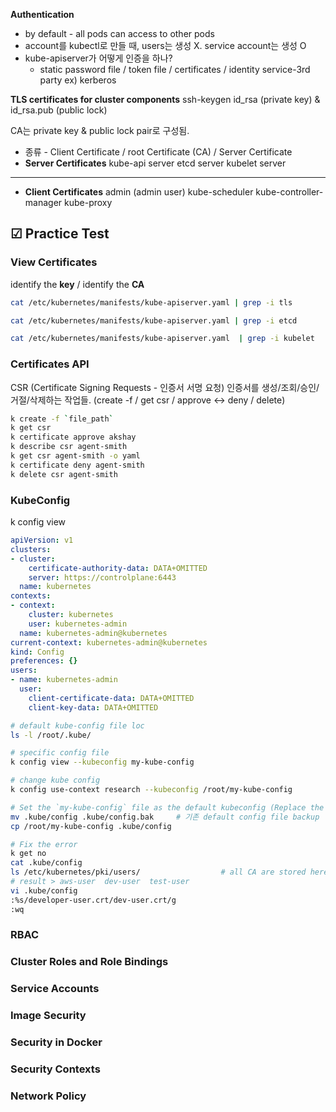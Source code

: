 **Authentication**
- by default - all pods can access to other pods
- account를 kubectl로 만들 때, users는 생성 X. service account는 생성 O
- kube-apiserver가 어떻게 인증을 하나?
	- static password file / token file / certificates / identity service-3rd party ex) kerberos

**TLS certificates for cluster components**
ssh-keygen
	id_rsa (private key) & id_rsa.pub (public lock)

CA는 private key & public lock pair로 구성됨.
- 종류 - Client Certificate / root Certificate (CA) / Server Certificate
- **Server Certificates**
	kube-api server
	etcd server
	kubelet server
----
- **Client Certificates**
	admin (admin user)
	kube-scheduler
	kube-controller-manager
	kube-proxy

## ☑︎ Practice Test
### View Certificates
identify the **key** / identify the **CA**
```bash
cat /etc/kubernetes/manifests/kube-apiserver.yaml | grep -i tls

cat /etc/kubernetes/manifests/kube-apiserver.yaml | grep -i etcd

cat /etc/kubernetes/manifests/kube-apiserver.yaml  | grep -i kubelet
```
### Certificates API
CSR (Certificate Signing Requests - 인증서 서명 요청)
인증서를 생성/조회/승인/거절/삭제하는 작업들.
(create -f / get csr / approve <-> deny / delete)
```bash
k create -f `file_path`
k get csr
k certificate approve akshay
k describe csr agent-smith
k get csr agent-smith -o yaml
k certificate deny agent-smith
k delete csr agent-smith
```

### KubeConfig
k config view
```yaml
apiVersion: v1
clusters:
- cluster:
    certificate-authority-data: DATA+OMITTED
    server: https://controlplane:6443
  name: kubernetes
contexts:
- context:
    cluster: kubernetes
    user: kubernetes-admin
  name: kubernetes-admin@kubernetes
current-context: kubernetes-admin@kubernetes
kind: Config
preferences: {}
users:
- name: kubernetes-admin
  user:
    client-certificate-data: DATA+OMITTED
    client-key-data: DATA+OMITTED
```

```bash
# default kube-config file loc
ls -l /root/.kube/

# specific config file
k config view --kubeconfig my-kube-config

# change kube config
k config use-context research --kubeconfig /root/my-kube-config

# Set the `my-kube-config` file as the default kubeconfig (Replace the default kubeconfig)
mv .kube/config .kube/config.bak     # 기존 default config file backup
cp /root/my-kube-config .kube/config

# Fix the error
k get no
cat .kube/config
ls /etc/kubernetes/pki/users/                  # all CA are stored here.
# result > aws-user  dev-user  test-user
vi .kube/config
:%s/developer-user.crt/dev-user.crt/g 
:wq
```
### RBAC
### Cluster Roles and Role Bindings
### Service Accounts
### Image Security
### Security in Docker

### Security Contexts

### Network Policy